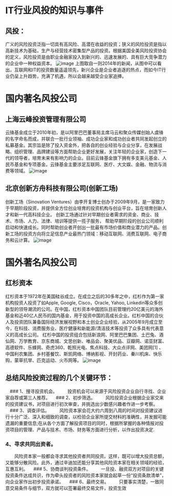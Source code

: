 # IT行业风投的知识与事件
## 风投： 
广义的风险投资泛指一切具有高风险、高潜在收益的投资；狭义的风险投资是指以高新技术为基础，生产与经营技术密集型产品的投资。根据美国全美风险投资协会的定义，风险投资是由职业金融家投入到新兴的、迅速发展的、具有巨大竞争潜力的企业中一种权益资本。
![image](http://b188.photo.store.qq.com/psb?/V12MoPv82kNokQ/8SfYDtfVHZ.JZvexyC2LEwgOAB3NYanIcXl5asay8Ec!/c/dLwAAAAAAAAA&bo=zAF9AQAAAAAREJY!)
上图取自一则2014年的新闻，从图中可以看出，互联网和IT的投资数量遥遥领先，新兴企业是企业者追逐的热点，而如今IT行业仍呈上升趋势，充满了机遇，所以会越来越受企业家追捧。 

# 国内著名风投公司
## 上海云峰投资管理有限公司
云锋基金成立于2010年初，是以阿里巴巴董事局主席马云和聚众传媒创始人虞锋的名字命名而成，并联合一批行业领袖、成功企业家和成功创业者共同发起创立的私募基金。其宗旨是除了投入资金外，把各自的创业经验与企业分享，在发展战略、组织管理、品牌建设等方面帮助企业更好发展，关注年轻的企业家，创造下一代的领导者，培育未来有影响力的企业。目前云锋基金旗下拥有多支美元基金、人民币基金和专项基金。云锋基金主要涉足互联网、医疗、大文娱、金融、物流与消费等领域。
![image](http://b339.photo.store.qq.com/psb?/V12MoPv82kNokQ/NFR6VR2gSVxtRUE7rt3xVauIDY0KMgQenCwgNP04Eaw!/c/dFMBAAAAAAAA&bo=DAH7AAAAAAARENE!)
## 北京创新方舟科技有限公司(创新工场)
创新工场（Sinovation Ventures）由李开复博士创办于2009年9月，是一家致力于早期阶段投资，并提供全方位创业培育的投资机构与创业平台，旨在培育创新人才和新一代高科技企业。 创新工场通过针对早期创业者需求的资金、商业、技术、市场、人力、法律、培训等提供一揽子服务， 帮助早期阶段的创业公司顺利启动和快速成长。同时帮助创业者开创出一批最有市场价值和商业潜力的产品。创新工场的投资方向将立足信息产业最热门领域：移动互联网、消费互联网、电子商务和云计算。
![image](http://b338.photo.store.qq.com/psb?/V12MoPv82kNokQ/WxC0pRbQbE1iKYxJGuRX8w2mi7iM9hWrEobhMUJ18bQ!/c/dFIBAAAAAAAA&bo=DAHCAAAAAAAKEPM!)
# 国外著名风投公司
## 红杉资本
红杉资本于1972年在美国硅谷成立。在成立之后的30多年之中，红杉作为第一家机构投资人投资了如Apple, Google, Cisco，Oracle, Yahoo, Linkedin等众多创新型的领导潮流的公司。在中国，红杉资本中国团队目前管理约20亿美元的海外基金和近40亿人民币的国内基金，用于投资中国的高成长企业。红杉中国的合伙人及投资团队兼备国际经济发展视野和本土创业企业经验，从2005年9月成立至今，在科技、消费服务业、医疗健康和新能源/清洁技术等投资了众多具有代表意义的高成长公司。 红杉中国的投资组合包括新浪网、阿里巴巴集团、土巴兔、酒仙网、万学教育、京东商城、文思创新、唯品会、聚美优品、豆瓣网、诺亚财富、高德软件、乐蜂网、奇虎360、乾照光电、焦点科技、大众点评网、美团网[1]  、中国利农集团、乡村基餐饮、斯凯网络、博纳影视、开封药业、秦川机床、快乐购，蒙草抗旱、匹克运动、火币网等。
![image](http://b188.photo.store.qq.com/psb?/V12MoPv82kNokQ/BNrI3xQ2cxWpRoPYyfROIg8wfFOiCT2.lRwlpL5SJEc!/c/dLwAAAAAAAAA&bo=DAEMAQAAAAARECc!)
## 总结风险投资过程的几个关键环节：
　### 1、搜寻投资机会。
　　投资机会可以来源于风险投资企业自行寻找、企业家自荐或第三人推荐。
　### 2、初步筛选。
　　风险投资企业根据企业家交来的投资建议书，对项目进行初次审查，并挑选出少数感兴趣者作进一步考察。
　### 3、调查评估。
　　风险资本家会花大约六周到八周的时间对投资建议进行十分广泛、深入和细致的调查，以检验企业家所提交材料的准确性，并发掘可能遗漏的重要信息;在从各个方面了解投资项目的同时，根据所掌握的各种情报对投资项目的管理、产品与技术、市场、财务等方面进行分析，以作出投资决定.
  ### 4、寻求共同出资者。
　　风险资本家一般都会寻求其他投资者共同投资。这样，既可以增大投资总额，又能够分散风险。此外，通过辛迪加还能分享其他风险资本家在相关领域的经验，互惠互利。
　### 5、协商谈判投资条件。
　　一旦投、融资双方对项目的关键投资条件达成共识，作为牵头投资者的风险资本家就会起草一份“投资条款清单”，向企业家作出初步投资承诺。
　### 6、最终交易。
　　只要事实清楚，一致同意交易条件与细节，双方就可以签署最终交易文件，投资生效
